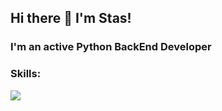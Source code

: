 ## Hi there 👋 I'm Stas!

### I'm an active Python BackEnd Developer

### Skills:

<a href="https://skillicons.dev">
    <img src="https://skillicons.dev/icons?i=py,fastapi,django,postgres,redis,rabbitmq,docker,git,linux,nginx,gunicorn" />
</a>

<!--
**fanatik3m/fanatik3m** is a ✨ _special_ ✨ repository because its `README.md` (this file) appears on your GitHub profile.

Here are some ideas to get you started:

- 🔭 I’m currently working on ...
- 🌱 I’m currently learning ...
- 👯 I’m looking to collaborate on ...
- 🤔 I’m looking for help with ...
- 💬 Ask me about ...
- 📫 How to reach me: ...
- 😄 Pronouns: ...
- ⚡ Fun fact: ...
-->
